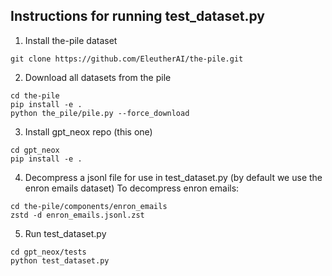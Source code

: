 ## Instructions for running test_dataset.py
1. Install the-pile dataset
```
git clone https://github.com/EleutherAI/the-pile.git
```
2. Download all datasets from the pile
```
cd the-pile
pip install -e .
python the_pile/pile.py --force_download
```
3. Install gpt_neox repo (this one)
```
cd gpt_neox
pip install -e .
```
4. Decompress a jsonl file for use in test_dataset.py (by default we use the enron emails dataset)
To decompress enron emails:
```
cd the-pile/components/enron_emails
zstd -d enron_emails.jsonl.zst
```
5. Run test_dataset.py
```
cd gpt_neox/tests
python test_dataset.py
```